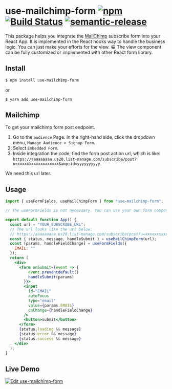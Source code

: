 # use-mailchimp-form [![npm](https://img.shields.io/npm/v/use-mailchimp-form)](https://www.npmjs.com/package/use-mailchimp-form) [![Build Status](https://travis-ci.com/imgarylai/use-mailchimp-form.svg?branch=master)](https://travis-ci.com/imgarylai/use-mailchimp-form) [![semantic-release](https://img.shields.io/badge/%20%20%F0%9F%93%A6%F0%9F%9A%80-semantic--release-e10079.svg)](https://github.com/semantic-release/semantic-release)

This package helps you integrate the [MailChimp](https://mailchimp.com/) subscribe form into your React App.
It is implemented in the React hooks way to handle the business logic. You can just make your efforts for the view. 😀 The view component can be fully customized or implemented with other React form library.      

## Install

```bash
$ npm install use-mailchimp-form
```
or
```base
$ yarn add use-mailchimp-form
```

## Mailchimp

To get your mailchimp form post endpoint.

1. Go to the `audience` Page. In the right-hand side, click the dropdown menu, `Manage Audience > Signup Form`.
2. Select `Embedded Form`. 
3. Inside integration the code, find the form post action url, which is like: `https://aaaaaaaaa.us20.list-manage.com/subscribe/post?u=xxxxxxxxxxxxxxxxxx&amp;id=yyyyyyyyyy`  

We need this url later. 
  
## Usage

```jsx
import { useFormFields, useMailChimpForm } from "use-mailchimp-form";

// The useFormFields is not necessary. You can use your own form component.  

export default function App() {
  const url = "YOUR_SUBSCRIBE_URL";
  // The url looks like the url below:
  // https://aaaaaaaaa.us20.list-manage.com/subscribe/post?u=xxxxxxxxxxxxxxxxxx&amp;id=yyyyyyyyyy
  const { status, message, handleSubmit } = useMailChimpForm(url);
  const [params, handleFieldChange] = useFormFields({
    EMAIL: ""
  });
  return (
    <div>
      <form onSubmit={event => {
          event.preventdefault()
          handleSubmit(params)
        }}>
        <input
          id="EMAIL"
          autoFocus
          type="email"
          value={params.EMAIL}
          onChange={handleFieldChange}
        />
        <button>submit</button>
      </form>
      {status.loading && message}
      {status.error && message}
      {status.success && message}
    </div>
  );
}

```

## Live Demo

[![Edit use-mailchimp-form](https://codesandbox.io/static/img/play-codesandbox.svg)](https://codesandbox.io/s/use-mailchimp-form-7r3br?fontsize=14&hidenavigation=1&theme=dark)